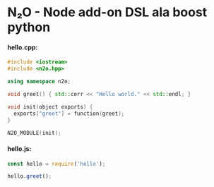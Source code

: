 # N₂O - Node add-on DSL ala boost python

#### hello.cpp:
````c++
#include <iostream>
#include <n2o.hpp>

using namespace n2o;

void greet() { std::cerr << "Hello world." << std::endl; }

void init(object exports) {
  exports["greet"] = function(greet);
}

N2O_MODULE(init);

````

#### hello.js:
````javascript
const hello = require('hello');

hello.greet();
````
